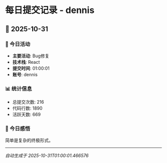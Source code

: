 # 每日提交记录 - dennis

## 📅 2025-10-31

### 🎯 今日活动
- **主要活动**: Bug修复
- **技术栈**: React
- **提交时间**: 01:00:01
- **账号**: dennis

### 📊 统计信息
- 总提交次数: 216
- 代码行数: 1890
- 活跃天数: 669

### 💭 今日感悟
简单是复杂的终极形式。

---
*自动生成于 2025-10-31T01:00:01.466576*
